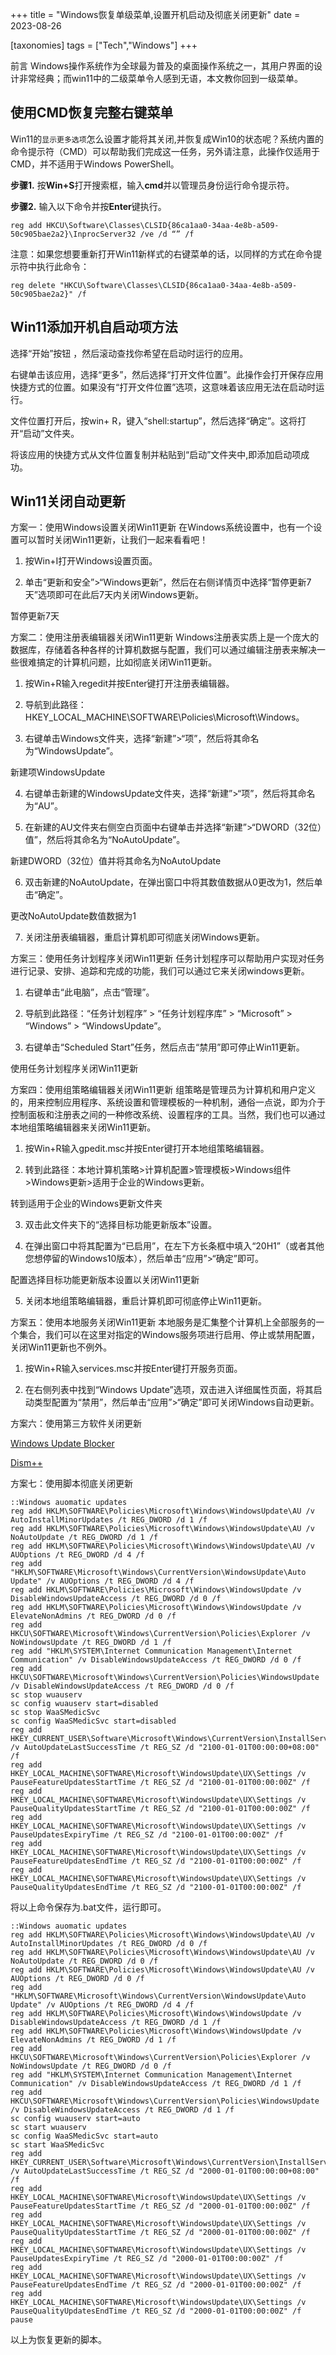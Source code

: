 +++
title = "Windows恢复单级菜单,设置开机启动及彻底关闭更新"
date = 2023-08-26

[taxonomies]
tags = ["Tech","Windows"]
+++

前言 Windows操作系统作为全球最为普及的桌面操作系统之一，其用户界面的设计非常经典；而win11中的二级菜单令人感到无语，本文教你回到一级菜单。

<!-- more -->

## **使用CMD恢复完整右键菜单**

Win11的`显示更多选项`怎么设置才能将其关闭,并恢复成Win10的状态呢？系统内置的命令提示符（CMD）可以帮助我们完成这一任务，另外请注意，此操作仅适用于CMD，并不适用于Windows PowerShell。

**步骤1.** 按**Win+S**打开搜索框，输入**cmd**并以管理员身份运行命令提示符。

**步骤2.** 输入以下命令并按**Enter**键执行。

```
reg add HKCU\Software\Classes\CLSID{86ca1aa0-34aa-4e8b-a509-50c905bae2a2}\InprocServer32 /ve /d “” /f
```

注意：如果您想要重新打开Win11新样式的右键菜单的话，以同样的方式在命令提示符中执行此命令：
```
reg delete "HKCU\Software\Classes\CLSID{86ca1aa0-34aa-4e8b-a509-50c905bae2a2}" /f
```
## **Win11添加开机自启动项方法**

选择“开始”按钮 ，然后滚动查找你希望在启动时运行的应用。

右键单击该应用，选择“更多”，然后选择“打开文件位置”。此操作会打开保存应用快捷方式的位置。如果没有“打开文件位置”选项，这意味着该应用无法在启动时运行。

文件位置打开后，按win+ R，键入“shell:startup”，然后选择“确定”。这将打开“启动”文件夹。

将该应用的快捷方式从文件位置复制并粘贴到“启动”文件夹中,即添加启动项成功。

## **Win11关闭自动更新**

方案一：使用Windows设置关闭Win11更新
在Windows系统设置中，也有一个设置可以暂时关闭Win11更新，让我们一起来看看吧！

1. 按Win+I打开Windows设置页面。

2. 单击“更新和安全”>“Windows更新”，然后在右侧详情页中选择“暂停更新7天”选项即可在此后7天内关闭Windows更新。

暂停更新7天
 
方案二：使用注册表编辑器关闭Win11更新
Windows注册表实质上是一个庞大的数据库，存储着各种各样的计算机数据与配置，我们可以通过编辑注册表来解决一些很难搞定的计算机问题，比如彻底关闭Win11更新。

1. 按Win+R输入regedit并按Enter键打开注册表编辑器。

2. 导航到此路径：HKEY_LOCAL_MACHINE\SOFTWARE\Policies\Microsoft\Windows。

3. 右键单击Windows文件夹，选择“新建”>“项”，然后将其命名为“WindowsUpdate”。

新建项WindowsUpdate
 
4. 右键单击新建的WindowsUpdate文件夹，选择“新建”>“项”，然后将其命名为“AU”。

5. 在新建的AU文件夹右侧空白页面中右键单击并选择“新建”>“DWORD（32位）值”，然后将其命名为“NoAutoUpdate”。

新建DWORD（32位）值并将其命名为NoAutoUpdate
 
6. 双击新建的NoAutoUpdate，在弹出窗口中将其数值数据从0更改为1，然后单击“确定”。

更改NoAutoUpdate数值数据为1
 
7. 关闭注册表编辑器，重启计算机即可彻底关闭Windows更新。

方案三：使用任务计划程序关闭Win11更新
任务计划程序可以帮助用户实现对任务进行记录、安排、追踪和完成的功能，我们可以通过它来关闭windows更新。

1. 右键单击“此电脑”，点击“管理”。

2. 导航到此路径：“任务计划程序” > “任务计划程序库” > “Microsoft” > “Windows” > “WindowsUpdate”。

3. 右键单击“Scheduled Start”任务，然后点击“禁用”即可停止Win11更新。

使用任务计划程序关闭Win11更新

方案四：使用组策略编辑器关闭Win11更新
组策略是管理员为计算机和用户定义的，用来控制应用程序、系统设置和管理模板的一种机制，通俗一点说，即为介于控制面板和注册表之间的一种修改系统、设置程序的工具。当然，我们也可以通过本地组策略编辑器来关闭Win11更新。

1. 按Win+R输入gpedit.msc并按Enter键打开本地组策略编辑器。

2. 转到此路径：本地计算机策略>计算机配置>管理模板>Windows组件>Windows更新>适用于企业的Windows更新。

转到适用于企业的Windows更新文件夹
 
3. 双击此文件夹下的“选择目标功能更新版本”设置。

4. 在弹出窗口中将其配置为“已启用”，在左下方长条框中填入“20H1”（或者其他您想停留的Windows10版本），然后单击“应用”>“确定”即可。

配置选择目标功能更新版本设置以关闭Win11更新
 
5. 关闭本地组策略编辑器，重启计算机即可彻底停止Win11更新。

方案五：使用本地服务关闭Win11更新
本地服务是汇集整个计算机上全部服务的一个集合，我们可以在这里对指定的Windows服务项进行启用、停止或禁用配置，关闭Win11更新也不例外。

1. 按Win+R输入services.msc并按Enter键打开服务页面。

2. 在右侧列表中找到“Windows Update”选项，双击进入详细属性页面，将其启动类型配置为“禁用”，然后单击“应用”>“确定”即可关闭Windows自动更新。

方案六：使用第三方软件关闭更新

[Windows Update Blocker](https://www.sordum.org/9470/windows-update-blocker-v1-8/)

[Dism++](https://www.majorgeeks.com/files/details/dism.html)
 
方案七：使用脚本彻底关闭更新
```
::Windows auomatic updates
reg add HKLM\SOFTWARE\Policies\Microsoft\Windows\WindowsUpdate\AU /v AutoInstallMinorUpdates /t REG_DWORD /d 1 /f
reg add HKLM\SOFTWARE\Policies\Microsoft\Windows\WindowsUpdate\AU /v NoAutoUpdate /t REG_DWORD /d 1 /f
reg add HKLM\SOFTWARE\Policies\Microsoft\Windows\WindowsUpdate\AU /v AUOptions /t REG_DWORD /d 4 /f
reg add "HKLM\SOFTWARE\Microsoft\Windows\CurrentVersion\WindowsUpdate\Auto Update" /v AUOptions /t REG_DWORD /d 4 /f
reg add HKLM\SOFTWARE\Policies\Microsoft\Windows\WindowsUpdate /v DisableWindowsUpdateAccess /t REG_DWORD /d 0 /f
reg add HKLM\SOFTWARE\Policies\Microsoft\Windows\WindowsUpdate /v ElevateNonAdmins /t REG_DWORD /d 0 /f
reg add HKCU\SOFTWARE\Microsoft\Windows\CurrentVersion\Policies\Explorer /v NoWindowsUpdate /t REG_DWORD /d 1 /f
reg add "HKLM\SYSTEM\Internet Communication Management\Internet Communication" /v DisableWindowsUpdateAccess /t REG_DWORD /d 0 /f
reg add HKCU\SOFTWARE\Microsoft\Windows\CurrentVersion\Policies\WindowsUpdate /v DisableWindowsUpdateAccess /t REG_DWORD /d 0 /f
sc stop wuauserv
sc config wuauserv start=disabled
sc stop WaaSMedicSvc
sc config WaaSMedicSvc start=disabled
reg add HKEY_CURRENT_USER\Software\Microsoft\Windows\CurrentVersion\InstallService\State /v AutoUpdateLastSuccessTime /t REG_SZ /d "2100-01-01T00:00:00+08:00" /f
reg add HKEY_LOCAL_MACHINE\SOFTWARE\Microsoft\WindowsUpdate\UX\Settings /v PauseFeatureUpdatesStartTime /t REG_SZ /d "2100-01-01T00:00:00Z" /f
reg add HKEY_LOCAL_MACHINE\SOFTWARE\Microsoft\WindowsUpdate\UX\Settings /v PauseQualityUpdatesStartTime /t REG_SZ /d "2100-01-01T00:00:00Z" /f
reg add HKEY_LOCAL_MACHINE\SOFTWARE\Microsoft\WindowsUpdate\UX\Settings /v PauseUpdatesExpiryTime /t REG_SZ /d "2100-01-01T00:00:00Z" /f
reg add HKEY_LOCAL_MACHINE\SOFTWARE\Microsoft\WindowsUpdate\UX\Settings /v PauseFeatureUpdatesEndTime /t REG_SZ /d "2100-01-01T00:00:00Z" /f
reg add HKEY_LOCAL_MACHINE\SOFTWARE\Microsoft\WindowsUpdate\UX\Settings /v PauseQualityUpdatesEndTime /t REG_SZ /d "2100-01-01T00:00:00Z" /f
```
将以上命令保存为.bat文件，运行即可。
```
::Windows auomatic updates
reg add HKLM\SOFTWARE\Policies\Microsoft\Windows\WindowsUpdate\AU /v AutoInstallMinorUpdates /t REG_DWORD /d 0 /f
reg add HKLM\SOFTWARE\Policies\Microsoft\Windows\WindowsUpdate\AU /v NoAutoUpdate /t REG_DWORD /d 0 /f
reg add HKLM\SOFTWARE\Policies\Microsoft\Windows\WindowsUpdate\AU /v AUOptions /t REG_DWORD /d 0 /f
reg add "HKLM\SOFTWARE\Microsoft\Windows\CurrentVersion\WindowsUpdate\Auto Update" /v AUOptions /t REG_DWORD /d 4 /f
reg add HKLM\SOFTWARE\Policies\Microsoft\Windows\WindowsUpdate /v DisableWindowsUpdateAccess /t REG_DWORD /d 1 /f
reg add HKLM\SOFTWARE\Policies\Microsoft\Windows\WindowsUpdate /v ElevateNonAdmins /t REG_DWORD /d 1 /f
reg add HKCU\SOFTWARE\Microsoft\Windows\CurrentVersion\Policies\Explorer /v NoWindowsUpdate /t REG_DWORD /d 0 /f
reg add "HKLM\SYSTEM\Internet Communication Management\Internet Communication" /v DisableWindowsUpdateAccess /t REG_DWORD /d 1 /f
reg add HKCU\SOFTWARE\Microsoft\Windows\CurrentVersion\Policies\WindowsUpdate /v DisableWindowsUpdateAccess /t REG_DWORD /d 1 /f
sc config wuauserv start=auto
sc start wuauserv
sc config WaaSMedicSvc start=auto
sc start WaaSMedicSvc
reg add HKEY_CURRENT_USER\Software\Microsoft\Windows\CurrentVersion\InstallService\State /v AutoUpdateLastSuccessTime /t REG_SZ /d "2000-01-01T00:00:00+08:00" /f
reg add HKEY_LOCAL_MACHINE\SOFTWARE\Microsoft\WindowsUpdate\UX\Settings /v PauseFeatureUpdatesStartTime /t REG_SZ /d "2000-01-01T00:00:00Z" /f
reg add HKEY_LOCAL_MACHINE\SOFTWARE\Microsoft\WindowsUpdate\UX\Settings /v PauseQualityUpdatesStartTime /t REG_SZ /d "2000-01-01T00:00:00Z" /f
reg add HKEY_LOCAL_MACHINE\SOFTWARE\Microsoft\WindowsUpdate\UX\Settings /v PauseUpdatesExpiryTime /t REG_SZ /d "2000-01-01T00:00:00Z" /f
reg add HKEY_LOCAL_MACHINE\SOFTWARE\Microsoft\WindowsUpdate\UX\Settings /v PauseFeatureUpdatesEndTime /t REG_SZ /d "2000-01-01T00:00:00Z" /f
reg add HKEY_LOCAL_MACHINE\SOFTWARE\Microsoft\WindowsUpdate\UX\Settings /v PauseQualityUpdatesEndTime /t REG_SZ /d "2000-01-01T00:00:00Z" /f
pause
```
以上为恢复更新的脚本。